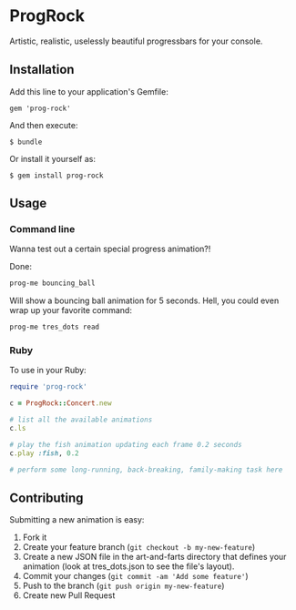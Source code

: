 # ProgRock

Artistic, realistic, uselessly beautiful progressbars for your console.

## Installation

Add this line to your application's Gemfile:

    gem 'prog-rock'

And then execute:

    $ bundle

Or install it yourself as:

    $ gem install prog-rock

## Usage

### Command line

Wanna test out a certain special progress animation?! 

Done:

```bash
prog-me bouncing_ball
```

Will show a bouncing ball animation for 5 seconds. Hell, you could even wrap up your favorite command:

```bash
prog-me tres_dots read
```

### Ruby

To use in your Ruby:

```ruby
require 'prog-rock'

c = ProgRock::Concert.new

# list all the available animations
c.ls

# play the fish animation updating each frame 0.2 seconds
c.play :fish, 0.2

# perform some long-running, back-breaking, family-making task here

```

## Contributing

Submitting a new animation is easy:

1. Fork it
2. Create your feature branch (`git checkout -b my-new-feature`)
3. Create a new JSON file in the art-and-farts directory that defines your animation (look at tres_dots.json to see the file's layout).
4. Commit your changes (`git commit -am 'Add some feature'`)
5. Push to the branch (`git push origin my-new-feature`)
6. Create new Pull Request
